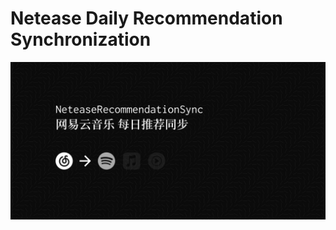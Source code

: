# Netease Daily Recommendation Synchronization

![Banner](https://raw.githubusercontent.com/GalvinGao/NeteaseRecommendationSync/main/docs/assets/banner.png)
